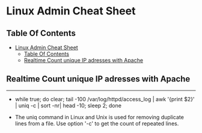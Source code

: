 Linux Admin Cheat Sheet
=================


## Table Of Contents

- [Linux Admin Cheat Sheet](#linux-admin-cheat-sheet)
  - [Table Of Contents](#table-of-contents)
  - [Realtime Count unique IP adresses with Apache](#Realtime-Count-unique-IP-adresses-with-Apache)


## Realtime Count unique IP adresses with Apache
---

* while true; do clear; tail -100 /var/log/httpd/access_log | awk '{print $2}'  | uniq -c | sort -nr| head -10; sleep 2;  done
- The uniq command in Linux and Unix is used for removing duplicate lines from a file. Use option '-c' to get the count of repeated lines.
 
